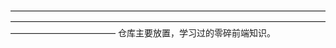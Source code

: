 ————————————————————————————————————————————————————————————————————————————————————
仓库主要放置，学习过的零碎前端知识。